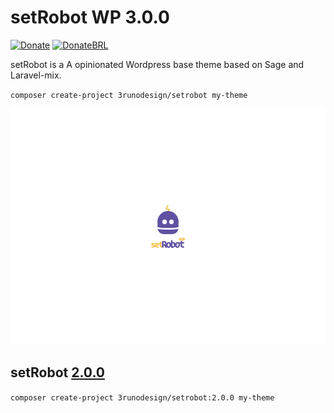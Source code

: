 # setRobot WP 3.0.0
[![Donate](https://img.shields.io/badge/Donate-PayPal-green.svg)](https://www.paypal.com/cgi-bin/webscr?cmd=_s-xclick&hosted_button_id=VVX2ESV87PZ5L) [![DonateBRL](https://stc.pagseguro.uol.com.br/public/img/botoes/doacoes/160x20-doar.gif)](https://pag.ae/bmCp5nS)

setRobot is a A opinionated Wordpress base theme based on Sage and Laravel-mix.

`composer create-project 3runodesign/setrobot my-theme`

![](https://raw.githubusercontent.com/3runoDesign/setRobot/master/resources/screenshot.png)

## setRobot [2.0.0](https://github.com/3runoDesign/setRobot/releases/tag/2.0.0)
`composer create-project 3runodesign/setrobot:2.0.0 my-theme`
